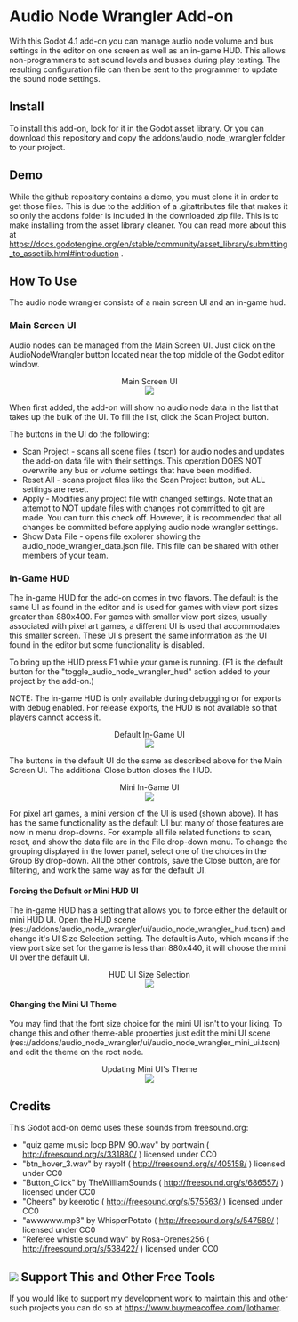 # Audio Node Wrangler Add-on

With this Godot 4.1 add-on you can manage audio node volume and bus settings in the editor on one screen as well as an in-game HUD. This allows non-programmers to set sound levels and busses during play testing. The resulting configuration file can then be sent to the programmer to update the sound node settings.

## Install

To install this add-on, look for it in the Godot asset library. Or you can download this repository and copy the addons/audio_node_wrangler folder to your project.

## Demo
While the github repository contains a demo, you must clone it in order to get those files.  This is due to the addition of a .gitattributes file that makes it so only the addons folder is included in the downloaded zip file. This is to make installing from the asset library cleaner.  You can read more about this at https://docs.godotengine.org/en/stable/community/asset_library/submitting_to_assetlib.html#introduction .

## How To Use

The audio node wrangler consists of a main screen UI and an in-game hud.

### Main Screen UI
Audio nodes can be managed from the Main Screen UI. Just click on the AudioNodeWrangler button located near the top middle of the Godot editor window.

<p align="center">
Main Screen UI<br>
<img src="./readme_images/audio_node_wrangler_ui.png" />
</p>

When first added, the add-on will show no audio node data in the list that takes up the bulk of the UI. To fill the list, click the Scan Project button.

The buttons in the UI do the following:

- Scan Project - scans all scene files (.tscn) for audio nodes and updates the add-on data file with their settings. This operation DOES NOT overwrite any bus or volume settings that have been modified.
- Reset All - scans project files like the Scan Project button, but ALL settings are reset.
- Apply - Modifies any project file with changed settings. Note that an attempt to NOT update files with changes not committed to git are made. You can turn this check off. However, it is recommended that all changes be committed before applying audio node wrangler settings.
- Show Data File - opens file explorer showing the audio_node_wrangler_data.json file. This file can be shared with other members of your team.

### In-Game HUD
The in-game HUD for the add-on comes in two flavors.  The default is the same UI as found in the editor and is used for games with view port sizes greater than 880x400.  For games with smaller view port sizes, usually associated with pixel art games, a different UI is used that accommodates this smaller screen.  These UI's present the same information as the UI found in the editor but some functionality is disabled.

To bring up the HUD press F1 while your game is running. (F1 is the default button for the "toggle_audio_node_wrangler_hud" action added to your project by the add-on.)

NOTE: The in-game HUD is only available during debugging or for exports with debug enabled.  For release exports, the HUD is not available so that players cannot access it.

<p align="center">
Default In-Game UI <br>
<img src="./readme_images/audio_node_wrangler_hud_ui.png" />
</p>

The buttons in the default UI do the same as described above for the Main Screen UI. The additional Close button closes the HUD.

<p align="center">
Mini In-Game UI <br>
<img src="./readme_images/audio_node_wrangler_hud_ui_mini.png" />
</p>

For pixel art games, a mini version of the UI is used (shown above).  It has has the same functionality as the default UI but many of those features are now in menu drop-downs.  For example all file related functions to scan, reset, and show the data file are in the File drop-down menu.  To change the grouping displayed in the lower panel, select one of the choices in the Group By drop-down.  All the other controls, save the Close button, are for filtering, and work the same way as for the default UI.

#### Forcing the Default or Mini HUD UI
The in-game HUD has a setting that allows you to force either the default or mini HUD UI.  Open the HUD scene (res://addons/audio_node_wrangler/ui/audio_node_wrangler_hud.tscn) and change it's UI Size Selection setting.  The default is Auto, which means if the view port size set for the game is less than 880x440, it will choose the mini UI over the default UI.

<p align="center">
HUD UI Size Selection<br>
<img src="./readme_images/audio_node_wrangler_hud_ui_select.png" />
</p>


#### Changing the Mini UI Theme
You may find that the font size choice for the mini UI isn't to your liking.  To change this and other theme-able properties just edit the mini UI scene (res://addons/audio_node_wrangler/ui/audio_node_wrangler_mini_ui.tscn) and edit the theme on the root node.

<p align="center">
Updating Mini UI's Theme<br>
<img src="./readme_images/audio_node_wrangler_hud_mini_ui_theme.png" />
</p>

## Credits

This Godot add-on demo uses these sounds from freesound.org:

- "quiz game music loop BPM 90.wav" by portwain ( http://freesound.org/s/331880/ ) licensed under CC0
- "btn_hover_3.wav" by rayolf ( http://freesound.org/s/405158/ ) licensed under CC0
- "Button_Click" by TheWilliamSounds ( http://freesound.org/s/686557/ ) licensed under CC0
- "Cheers" by keerotic ( http://freesound.org/s/575563/ ) licensed under CC0
- "awwwww.mp3" by WhisperPotato ( http://freesound.org/s/547589/ ) licensed under CC0
- "Referee whistle sound.wav" by Rosa-Orenes256 ( http://freesound.org/s/538422/ ) licensed under CC0


## <img src="readme_images/bmc-logo-yellow-64.png" /> Support This and Other Free Tools
If you would like to support my development work to maintain this and other such projects you can do so at https://www.buymeacoffee.com/jlothamer.
